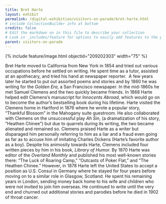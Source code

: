 ```yaml
---
title: Bret Harte
layout: exhibit
permalink: /digital-exhibition/visitors-on-parade/bret-harte.html
# include CollectionBuilder info at bottom
credits: false
# Edit the markdown on in this file to describe your collection
# Look in _includes/feature for options to easily add features to the page
parent: visitors-on-parade
---
```


{% include feature/image.html objectid="209202303" width="75" %}

Bret Harte moved to California from New York in 1854 and tried out various occupations before he settled on writing. He spent time as a tutor, assisted at an apothecary, and tried his hand at newspaper reporter.  A few years later he started to put out assorted poems and stories and by 1860 he was writing for the _Golden Era_, a San Francisco newspaper. In the mid-1860s he met Samuel Clemens and the two quickly became friends. In 1868 Harte helped edit Clemens’s manuscript for _Innocents Abroad_, which would go on to become the author’s bestselling book during his lifetime. Harte visited the Clemens home in Hartford in 1876 where he wrote a popular story, “Thankful Blossom” in the Mahogany suite guestroom. He also collaborated with Clemens on the unsuccessful play _Ah Sin_, (a dramatization of his story, “Heathen Chinee”) but due to quarrels during its writing, the two became alienated and remained so. Clemens praised Harte as a writer but disparaged him personally referring to him as a liar and a fraud even going as far as to accuse him of imitating Charles Dickens (Harte’s favorite author as a boy). Despite his animosity towards Harte, Clemens included four written pieces by him in his book, _Library of Humor._ By 1870 Harte was editor of the _Overland Monthly_ and published his most well-known stories there: “The Luck of Roaring Camp,” “Outcasts of Poker Flat,” and “The Heathen Chinee.” However, in 1878 Harte left the United States to accept a position as U.S. Consul in Germany where he stayed for four years before moving on to a similar role in Glasgow, Scotland. He spent his remaining years in London, sending money back home to his wife and children who were not invited to join him overseas. He continued to write until the very end and churned out additional stories and parodies before he died in 1902 of throat cancer. 